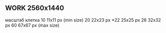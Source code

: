 WORK 2560х1440
---------------

масштаб клетка
10      11x11 px (min size)
20      22х23 px
*22     25х25 px
28      32х32 px
60      67x67 px (max size)
